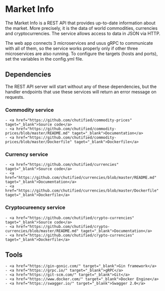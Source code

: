 # Market Info
The Market Info is a REST API that provides up-to-date information about the market. More precisely, it is the data of world commodities, currencies and cryptocurrencies. The service allows access to data in JSON via HTTP.

The web app connects 3 microservices and usus gRPC to communicate with all of them, so the service works properly only if other three microservices are also running. To configure the targets (hosts and ports), set the variables in the config.yml file.

## Dependencies
The REST API server will start without any of these dependencies, but the handler endpoints that use these services will return an error message on requests.

### Commodity service
    - <a href="https://github.com/chutified/commodity-prices" taget="_blank">Source code</a>
    - <a href="https://github.com/chutified/commodity-prices/blob/master/README.md" taget="_blank">Documentation</a>
    - <a href="https://github.com/chutified/commodity-prices/blob/master/Dockerfile" taget="_blank">Dockerfile</a>

### Currency service
    - <a href="https://github.com/chutified/currencies" taget="_blank">Source code</a>
    - <a href="https://github.com/chutified/currencies/blob/master/README.md" taget="_blank">Documentation</a>
    - <a href="https://github.com/chutified/currencies/blob/master/Dockerfile" taget="_blank">Dockerfile</a>

### Cryptocureency service
    - <a href="https://github.com/chutified/crypto-currencies" taget="_blank">Source code</a>
    - <a href="https://github.com/chutified/crypto-currencies/blob/master/README.md" taget="_blank">Documentation</a>
    - <a href="https://github.com/chutified/crypto-currencies" taget="_blank">Dockerfile</a>

## Tools
    - <a href="https://gin-gonic.com/" target="_blank">Gin framework</a>
    - <a href="https://grpc.io/" target="_blank">gRPC</a>
    - <a href="https://git-scm.com/" target="_blank">Git</a>
    - <a href="https://www.docker.com/" target="_blank">Docker Engine</a>
    - <a href="https://swagger.io/" target="_blank">Swagger 2.0</a>
